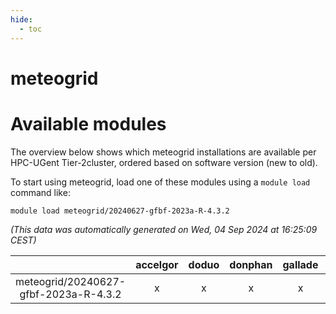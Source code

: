 ```yaml
---
hide:
  - toc
---
```


meteogrid
=========

# Available modules


The overview below shows which meteogrid installations are available per HPC-UGent Tier-2cluster, ordered based on software version (new to old).

To start using meteogrid, load one of these modules using a `module load` command like:

```shell
module load meteogrid/20240627-gfbf-2023a-R-4.3.2
```

*(This data was automatically generated on Wed, 04 Sep 2024 at 16:25:09 CEST)*  

| |accelgor|doduo|donphan|gallade|joltik|shinx|skitty|
| :---: | :---: | :---: | :---: | :---: | :---: | :---: | :---: |
|meteogrid/20240627-gfbf-2023a-R-4.3.2|x|x|x|x|x|-|x|
